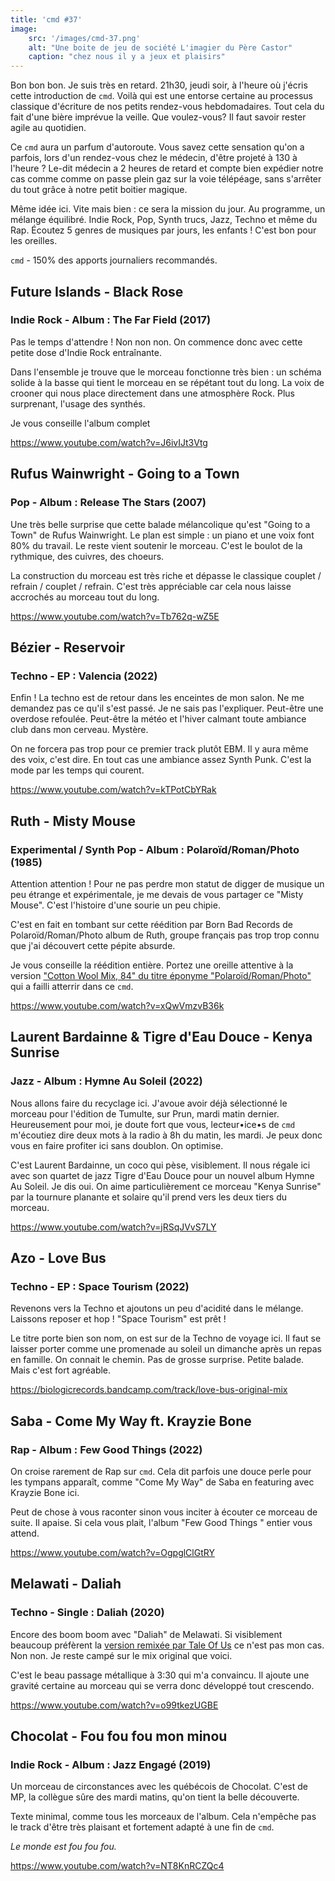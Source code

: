 ```yaml
---
title: 'cmd #37'
image:
    src: '/images/cmd-37.png'
    alt: "Une boite de jeu de société L'imagier du Père Castor"
    caption: "chez nous il y a jeux et plaisirs"
---
```



Bon bon bon. Je suis très en retard. 21h30, jeudi soir, à l'heure où j'écris
cette introduction de `cmd`. Voilà qui est une entorse certaine au processus
classique d'écriture de nos petits rendez-vous hebdomadaires. Tout cela du fait
d'une bière imprévue la veille. Que voulez-vous? Il faut savoir rester agile au
quotidien.

Ce `cmd` aura un parfum d'autoroute. Vous savez cette sensation qu'on a parfois,
lors d'un rendez-vous chez le médecin, d'être projeté à 130 à l'heure ? Le-dit
médecin a 2 heures de retard et compte bien expédier notre cas comme comme on
passe plein gaz sur la voie télépéage, sans s'arrêter du tout grâce à notre
petit boitier magique.

Même idée ici. Vite mais bien : ce sera la mission du jour. Au programme, un
mélange équilibré. Indie Rock, Pop, Synth trucs, Jazz, Techno et même du Rap.
Écoutez 5 genres de musiques par jours, les enfants ! C'est bon pour les
oreilles.

`cmd` -  150% des apports journaliers recommandés.



## Future Islands - Black Rose

### Indie Rock - Album : The Far Field (2017)

Pas le temps d'attendre ! Non non non. On commence donc avec cette petite dose
d'Indie Rock entraînante.

Dans l'ensemble je trouve que le morceau fonctionne très bien : un schéma solide
à la basse qui tient le morceau en se répétant tout du long. La voix de crooner
qui nous place directement dans une atmosphère Rock. Plus surprenant, l'usage
des synthés.

Je vous conseille l'album complet

https://www.youtube.com/watch?v=J6ivIJt3Vtg



## Rufus Wainwright - Going to a Town

### Pop - Album : Release The Stars (2007)

Une très belle surprise que cette balade mélancolique qu'est "Going to a Town"
de Rufus Wainwright. Le plan est simple : un piano et une voix font 80% du
travail. Le reste vient soutenir le morceau. C'est le boulot de la rythmique,
des cuivres, des choeurs.

La construction du morceau est très riche et dépasse le classique couplet /
refrain / couplet / refrain. C'est très appréciable car cela nous laisse
accrochés au morceau tout du long.

https://www.youtube.com/watch?v=Tb762q-wZ5E



## Bézier - Reservoir

### Techno - EP : Valencia (2022)

Enfin ! La techno est de retour dans les enceintes de mon salon. Ne me demandez
pas ce qu'il s'est passé. Je ne sais pas l'expliquer. Peut-être une overdose
refoulée. Peut-être la météo et l'hiver calmant toute ambiance club dans mon
cerveau. Mystère.

On ne forcera pas trop pour ce premier track plutôt EBM. Il y aura même des
voix, c'est dire. En tout cas une ambiance assez Synth Punk. C'est la mode
par les temps qui courent.

https://www.youtube.com/watch?v=kTPotCbYRak



## Ruth - Misty Mouse

### Experimental / Synth Pop - Album : Polaroïd/Roman/Photo (1985)

Attention attention ! Pour ne pas perdre mon statut de digger de musique un peu
étrange et expérimentale, je me devais de vous partager ce "Misty Mouse". C'est
l'histoire d'une sourie un peu chipie.

C'est en fait en tombant sur cette réédition par Born Bad Records de
Polaroïd/Roman/Photo album de Ruth, groupe français pas trop trop connu que j'ai
découvert cette pépite absurde.

Je vous conseille la réédition entière. Portez une oreille attentive à la
version ["Cotton Wool Mix, 84" du titre éponyme
"Polaroïd/Roman/Photo"](https://www.youtube.com/watch?v=WX6a-MC5btk) qui a
failli atterrir dans ce `cmd`.

https://www.youtube.com/watch?v=xQwVmzvB36k



## Laurent Bardainne & Tigre d'Eau Douce - Kenya Sunrise

### Jazz - Album : Hymne Au Soleil (2022)

Nous allons faire du recyclage ici. J'avoue avoir déjà sélectionné le morceau
pour l'édition de Tumulte, sur Prun, mardi matin dernier. Heureusement pour moi,
je doute fort que vous, lecteur•ice•s de `cmd` m'écoutiez dire deux mots à la
radio à 8h du matin, les mardi. Je peux donc vous en faire profiter ici sans
doublon. On optimise.

C'est Laurent Bardainne, un coco qui pèse, visiblement. Il nous régale ici avec
son quartet de jazz Tigre d'Eau Douce pour un nouvel album Hymne Au Soleil. Je
dis oui. On aime particulièrement ce morceau "Kenya Sunrise" par la tournure
planante et solaire qu'il prend vers les deux tiers du morceau.

https://www.youtube.com/watch?v=jRSqJVvS7LY



## Azo - Love Bus

### Techno - EP : Space Tourism (2022)

Revenons vers la Techno et ajoutons un peu d'acidité dans le mélange. Laissons
reposer et hop ! "Space Tourism" est prêt !

Le titre porte bien son nom, on est sur de la Techno de voyage ici. Il faut se
laisser porter comme une promenade au soleil un dimanche après un repas en
famille. On connait le chemin. Pas de grosse surprise. Petite balade. Mais c'est
fort agréable.

https://biologicrecords.bandcamp.com/track/love-bus-original-mix



## Saba  - Come My Way ft. Krayzie Bone

### Rap - Album : Few Good Things (2022)

On croise rarement de Rap sur `cmd`. Cela dit parfois une douce perle pour les
tympans apparaît, comme "Come My Way" de Saba en featuring avec Krayzie Bone
ici.

Peut de chose à vous raconter sinon vous inciter à écouter ce morceau de suite.
Il apaise. Si cela vous plait, l'album "Few Good Things " entier vous attend.

https://www.youtube.com/watch?v=OgpglClGtRY



## Melawati - Daliah

### Techno - Single : Daliah (2020)

Encore des boom boom avec "Daliah" de Melawati. Si visiblement beaucoup
préfèrent la [version remixée par Tale Of
Us](https://www.youtube.com/watch?v=Ysp43aPzQKI) ce n'est pas mon cas. Non non.
Je reste campé sur le mix original que voici.

C'est le beau passage métallique à 3:30 qui m'a convaincu. Il ajoute une gravité
certaine au morceau qui se verra donc développé tout crescendo.

https://www.youtube.com/watch?v=o99tkezUGBE



## Chocolat - Fou fou fou mon minou

### Indie Rock - Album : Jazz Engagé (2019)

Un morceau de circonstances avec les québécois de Chocolat. C'est de MP, la
collègue sûre des mardi matins, qu'on tient la belle découverte.

Texte minimal, comme tous les morceaux de l'album. Cela n'empêche pas le track
d'être très plaisant et fortement adapté à une fin de `cmd`.

*Le monde est fou fou fou.*

https://www.youtube.com/watch?v=NT8KnRCZQc4

